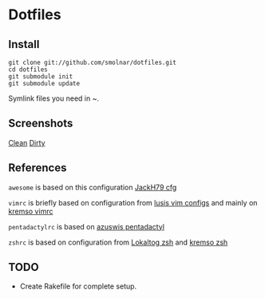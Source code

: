 # Dotfiles

## Install

```
git clone git://github.com/smolnar/dotfiles.git
cd dotfiles
git submodule init
git submodule update
```

Symlink files you need in ~.

## Screenshots

[Clean](https://raw.github.com/smolnar/dotfiles/powerarrow/screenshots/clean.png)
[Dirty](https://raw.github.com/smolnar/dotfiles/powerarrow/screenshots/dirty.png)

## References
`awesome` is based on this configuration [JackH79 cfg](https://github.com/JackH79/.dotfiles/tree/master/.config/awesome)

`vimrc` is briefly based on configuration from [lusis vim configs](https://github.com/lusis/vim-configs) and mainly on [kremso vimrc](https://github.com/kremso/dotfiles)

`pentadactylrc` is based on [azuswis pentadactyl](https://github.com/azuwis/.pentadactyl)

`zshrc` is based on configuration from [Lokaltog zsh](https://github.com/Lokaltog/sync) and [kremso zsh](https://github.com/kremso/dotfiles/blob/master/.zshrc)

## TODO

* Create Rakefile for complete setup.
